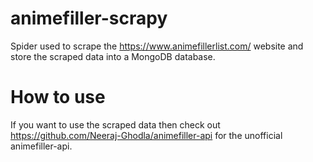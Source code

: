 # animefiller-scrapy

Spider used to scrape the https://www.animefillerlist.com/ website and store the scraped data into a MongoDB database.

# How to use
If you want to use the scraped data then check out https://github.com/Neeraj-Ghodla/animefiller-api for the unofficial animefiller-api.
